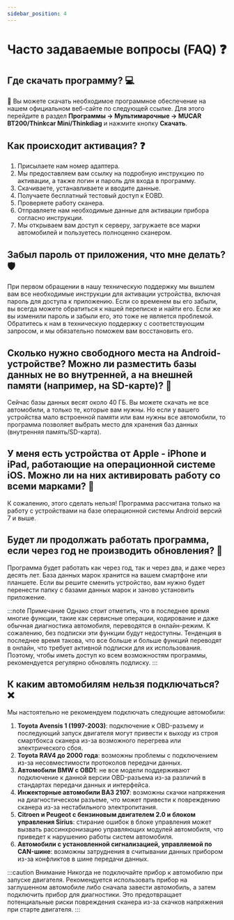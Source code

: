 ```yaml
---
sidebar_position: 4
---
```


# Часто задаваемые вопросы (FAQ) ❓

## Где скачать программу? 💻

🔗 Вы можете скачать необходимое программное обеспечение на нашем официальном веб-сайте по следующей ссылке. Для этого перейдите в раздел **Программы -> Мультимарочные -> MUCAR BT200/Thinkcar Mini/Thinkdiag** и нажмите кнопку **Скачать**.

## Как происходит активация? ❓

1. Присылаете нам номер адаптера.
2. Мы предоставляем вам ссылку на подробную инструкцию по активации, а также логин и пароль для входа в программу.
3. Скачиваете, устанавливаете и вводите данные.
4. Получаете бесплатный тестовый доступ к EOBD.
5. Проверяете работу сканера.
6. Отправляете нам необходимые данные для активации прибора согласно инструкции.
7. Мы открываем вам доступ к серверу, загружаете все марки автомобилей и пользуетесь полноценно сканером.

## Забыл пароль от приложения, что мне делать? 🛡️

При первом обращении в нашу техническую поддержку мы вышлем вам все необходимые инструкции для активации устройства, включая пароль для доступа к приложению. Если со временем вы его забыли, вы всегда можете обратиться к нашей переписке и найти его. Если же вы изменили пароль и забыли его, это тоже не является проблемой. Обратитесь к нам в техническую поддержку с соответствующим запросом, и мы обязательно поможем вам восстановить его.

## Сколько нужно свободного места на Android-устройстве? Можно ли разместить базы данных не во внутренней, а на внешней памяти (например, на SD-карте)? 💾

Сейчас базы данных весят около 40 ГБ. Вы можете скачать не все автомобили, а только те, которые вам нужны. Но если у вашего устройства мало встроенной памяти или вам нужны все автомобили, то программа позволяет выбрать место для хранения баз данных (внутренняя память/SD-карта).

## У меня есть устройства от Apple - iPhone и iPad, работающие на операционной системе iOS. Можно ли на них активировать работу со всеми марками? 🍏

К сожалению, этого сделать нельзя! Программа рассчитана только на работу с устройствами на базе операционной системы Android версий 7 и выше.

## Будет ли продолжать работать программа, если через год не производить обновления? 🔄

Программа будет работать как через год, так и через два, и даже через десять лет. База данных марок хранится на вашем смартфоне или планшете. Если вы решите сменить устройство, вам нужно будет перенести папку с базами данных марок и заново установить приложение.

:::note Примечание 
Однако стоит отметить, что в последнее время многие функции, такие как сервисные операции, кодирование и даже обычная диагностика автомобиля, переводятся в онлайн-режим. К сожалению, без подписки эти функции будут недоступны. Тенденция в последнее время такова, что все больше и больше функций переводят в онлайн, что требует активной подписки для их использования. Поэтому, чтобы иметь доступ ко всем возможностям программы, рекомендуется регулярно обновлять подписку.
:::

## К каким автомобилям нельзя подключаться? ❌

Мы настоятельно не рекомендуем подключать следующие автомобили:

1. **Toyota Avensis 1 (1997-2003)**: подключение к OBD-разъему и последующий запуск двигателя могут привести к выходу из строя смартбокса сканера из-за возможного перегрева или электрического сбоя.
2. **Toyota RAV4 до 2000 года**: возможны проблемы с подключением из-за несовместимости протоколов передачи данных.
3. **Автомобили BMW с OBD1**: не все модели поддерживают подключение к данной версии OBD-разъема из-за различий в стандартах передачи данных и интерфейса.
4. **Инжекторные автомобили ВАЗ 2107**: возможны скачки напряжения на диагностическом разъеме, что может привести к повреждению сканера из-за нестабильного электропитания.
5. **Citroen и Peugeot с бензиновым двигателем 2.0 и блоком управления Sirius**: стирание ошибок в блоке управления может вызвать рассинхронизацию управляющих модулей автомобиля, что приведет к нарушению работы систем автомобиля.
6. **Автомобили с установленной сигнализацией, управляемой по CAN-шине**: возможны затруднения в считывании данных прибором из-за конфликтов в шине передачи данных.

:::caution Внимание
Никогда не подключайте прибор к автомобилю при запуске двигателя. Рекомендуется использовать прибор на заглушенном автомобиле либо сначала завести автомобиль, а затем подключить прибор для диагностики. Это предотвращает потенциальные риски повреждения сканера из-за скачков напряжения при старте двигателя.
:::
